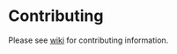 # Contributing

Please see [wiki](https://github.com/spheras/desktopfolder/wiki/Contributing) for contributing information.
